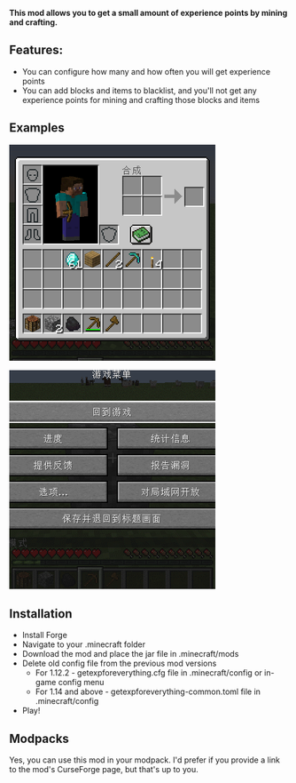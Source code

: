 **This mod allows you to get a small amount of experience points by mining and crafting.**

## Features:

* You can configure how many and how often you will get experience points
* You can add blocks and items to blacklist, and you'll not get any experience points for mining and crafting those blocks and items

## Examples
![example1](exemple1.gif)

![example2](exemple2.gif)

## Installation

* Install Forge
* Navigate to your .minecraft folder
* Download the mod and place the jar file in .minecraft/mods
* Delete old config file from the previous mod versions
    * For 1.12.2 - getexpforeverything.cfg file in .minecraft/config or in-game config menu
    * For 1.14 and above - getexpforeverything-common.toml file in .minecraft/config
* Play!

## Modpacks

Yes, you can use this mod in your modpack. I'd prefer if you provide a link to the mod's CurseForge page, but that's up to you.